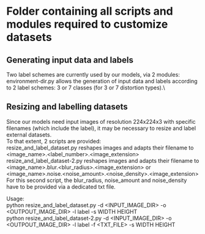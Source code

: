 # Folder containing all scripts and modules required to customize datasets

## Generating input data and labels
Two label schemes are currently used by our models, via 2 modules:\
environment-dir.py allows the generation of input data and labels according to 2 label schemes: 3 or 7 classes (for 3 or 7 distortion types).\

## Resizing and labelling datasets
Since our models need input images of resolution 224x224x3 with specific filenames (which include the label), it may be necessary to resize and label external datasets.\
To that extent, 2 scripts are provided:\
resize_and_label_dataset.py reshapes images and adapts their filename to <image_name>.<label_number>.<image_extension>\
resize_and_label_dataset-2.py reshapes images and adapts their filename to <image_name>.blur.<blur_radius>.<image_extension> or <image_name>.noise.<noise_amount>.<noise_density>.<image_extension>\
For this second script, the blur_radius, noise_amount and noise_density have to be provided via a dedicated txt file.

Usage:\
python resize_and_label_dataset.py -d <INPUT_IMAGE_DIR> -o <OUTPOUT_IMAGE_DIR> -l label -s WIDTH HEIGHT\
python resize_and_label_dataset-2.py -d <INPUT_IMAGE_DIR> -o <OUTPOUT_IMAGE_DIR> -l label -f <TXT_FILE> -s WIDTH HEIGHT


